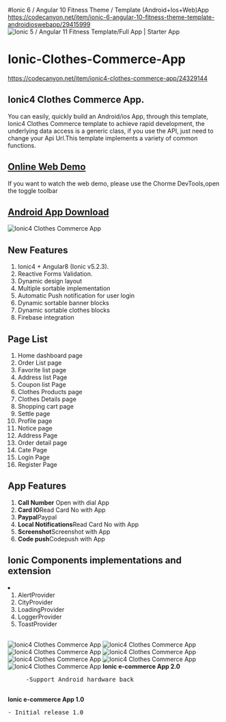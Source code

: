 #Ionic 6 / Angular 10 Fitness Theme / Template (Android+Ios+Web)App
<a target="_blank" rel="noopener noreferrer" href="https://codecanyon.net/item/ionic-6-angular-10-fitness-theme-template-androidioswebapp/29415999">
https://codecanyon.net/item/ionic-6-angular-10-fitness-theme-template-androidioswebapp/29415999</a>
<img alt="Ionic 5 / Angular 11 Fitness  Template/Full App | Starter App"
     src="https://i.ibb.co/CwjfssJ/01introduce.jpg"/>
     
# Ionic-Clothes-Commerce-App
<a target="_blank" rel="noopener noreferrer" href="https://codecanyon.net/item/ionic4-clothes-commerce-app/24329144">
 https://codecanyon.net/item/ionic4-clothes-commerce-app/24329144</a>

<h2><strong>Ionic4 Clothes Commerce App.</strong></h2>
<p>You can easily, quickly build an Android/ios App, through this template, Ionic4 Clothes Commerce template to achieve
    rapid development, the
    underlying data access is a generic class, if you use the API, just need to change your Api Url.This template
    implements a variety of common functions.</p>
<h2><strong><a href="https://commerce-77600.firebaseapp.com"  target="_blank">Online Web Demo</a></strong></h2>
<p>If you want to watch the web demo, please use the Chorme DevTools,open the toggle toolbar</p>
<h2><strong><a href="https://commerce-77600.firebaseapp.com/assets/img/clothes.apk" target="_blank">Android App Download</a></strong></h2>
<img alt="Ionic4 Clothes Commerce App" src="https://commerce-77600.firebaseapp.com/assets/img/clothes.jpg"/>
<h2><strong>New Features</strong></h2>
<ol>
    <li>Ionic4 + Angular8 (Ionic v5.2.3).</li>
    <li>Reactive Forms Validation.</li>
    <li>Dynamic design layout</li>
    <li>Multiple sortable implementation</li>
    <li>Automatic Push notification for user login</li>
    <li>Dynamic sortable banner blocks</li>
    <li>Dynamic sortable clothes blocks</li>
    <li>Firebase integration</li>
</ol>

<h2><strong>Page List</strong></h2>
<ol>
    <li>Home dashboard page</li>
    <li>Order List page<strong></strong></li>
    <li>Favorite list page</li>
    <li>Address list Page</li>
    <li>Coupon list Page</li>
    <li>Clothes Products page</li>
    <li>Clothes Details page</li>
    <li>Shopping cart page</li>
    <li>Settle page</li>
    <li>Profile page</li>
    <li>Notice page</li>
    <li>Address Page</li>
    <li>Order detail page</li>
    <li>Cate Page</li>
    <li>Login Page</li>
    <li>Register Page</li>
</ol>

<h2><strong>App Features</strong></h2>
<ol>
    <li><strong>Call Number</strong> Open with dial App</li>
    <li><strong>Card IO</strong>Read Card No with App</li>
    <li><strong>Paypal</strong>Paypal</li>
    <li><strong>Local Notifications</strong>Read Card No with App</li>
    <li><strong>Screenshot</strong>Screenshot with App</li>
    <li><strong>Code push</strong>Codepush with App</li>
</ol>
<h2><strong>Ionic Components implementations and extension</strong></h2>
<li>
    <ol>
        <li>AlertProvider</li>
        <li>CityProvider</li>
        <li>LoadingProvider</li>
        <li>LoggerProvider</li>
        <li>ToastProvider</li>
    </ol>
</li>
<br>
<img alt="Ionic4 Clothes Commerce App" src="https://commerce-77600.firebaseapp.com/assets/img/home.gif"/>
<img alt="Ionic4 Clothes Commerce App" src="https://commerce-77600.firebaseapp.com/assets/img/login.gif"/>
<img alt="Ionic4 Clothes Commerce App" src="https://commerce-77600.firebaseapp.com/assets/img/my.gif"/>
<img alt="Ionic4 Clothes Commerce App" src="https://commerce-77600.firebaseapp.com/assets/img/register.gif"/>
<img alt="Ionic4 Clothes Commerce App" src="https://commerce-77600.firebaseapp.com/assets/img/coupon.gif"/>
<img alt="Ionic4 Clothes Commerce App" src="https://commerce-77600.firebaseapp.com/assets/img/gotop.gif"/>
<img alt="Ionic4 Clothes Commerce App" src="https://commerce-77600.firebaseapp.com/assets/img/notice.gif"/>
<strong>Ionic e-commerce App 2.0</strong>
<pre>
     -Support Android hardware back
 </pre>

<strong>Ionic e-commerce App 1.0</strong>
<pre>
- Initial release 1.0
</pre>
